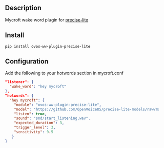 ## Description
Mycroft wake word plugin for [precise-lite](https://alphacephei.com/vosk/)

## Install

`pip install ovos-ww-plugin-precise-lite`

## Configuration

Add the following to your hotwords section in mycroft.conf 

```json
"listener": {
  "wake_word": "hey mycroft"
},
"hotwords": {
  "hey mycroft": {
    "module": "ovos-ww-plugin-precise-lite",
    "model": "https://github.com/OpenVoiceOS/precise-lite-models/raw/master/wakewords/en/hey_mycroft.tflite",
    "listen": true,
    "sound": "snd/start_listening.wav",
    "expected_duration": 3,
    "trigger_level": 3,
    "sensitivity": 0.5
   }
}
```